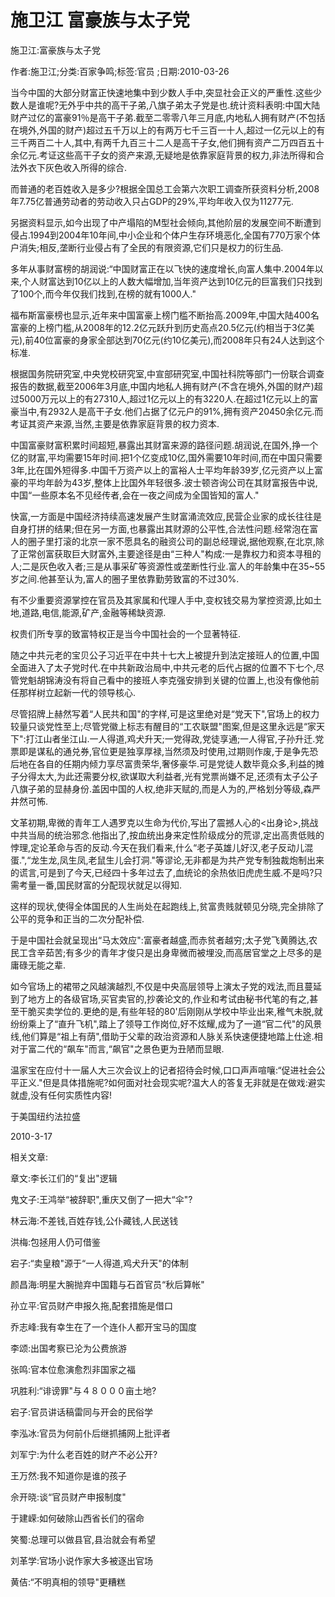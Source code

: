 # 施卫江  富豪族与太子党

施卫江:富豪族与太子党

作者:施卫江;分类:百家争鸣;标签:官员 ;日期:2010-03-26

当今中国的大部分财富正快速地集中到少数人手中,突显社会正义的严重性.这些少数人是谁呢?无外乎中共的高干子弟,八旗子弟太子党是也.统计资料表明:中国大陆财产过亿的富豪91％是高干子弟.截至二零零八年三月底,内地私人拥有财产(不包括在境外,外国的财产)超过五千万以上的有两万七千三百一十人,超过一亿元以上的有三千两百二十人,其中,有两千九百三十二人是高干子女,他们拥有资产二万四百五十余亿元.考证这些高干子女的资产来源,无疑地是依靠家庭背景的权力,非法所得和合法外衣下灰色收入所得的综合.

而普通的老百姓收入是多少?根据全国总工会第六次职工调查所获资料分析,2008年7.75亿普通劳动者的劳动收入只占GDP的29%,平均年收入仅为11277元.

另据资料显示,如今出现了中产塌陷的M型社会倾向,其他阶层的发展空间不断遭到侵占.1994到2004年10年间,中小企业和个体户生存环境恶化,全国有770万家个体户消失;相反,垄断行业侵占有了全民的有限资源,它们只是权力的衍生品.

多年从事财富榜的胡润说:“中国财富正在以飞快的速度增长,向富人集中.2004年以来,个人财富达到10亿以上的人数大幅增加,当年资产达到10亿元的巨富我们只找到了100个,而今年仅我们找到,在榜的就有1000人."

福布斯富豪榜也显示,近年来中国富豪上榜门槛不断抬高.2009年,中国大陆400名富豪的上榜门槛,从2008年的12.2亿元跃升到历史高点20.5亿元(约相当于3亿美元),前40位富豪的身家全部达到70亿元(约10亿美元),而2008年只有24人达到这个标准.

根据国务院研究室,中央党校研究室,中宣部研究室,中国社科院等部门一份联合调查报告的数据,截至2006年3月底,中国内地私人拥有财产(不含在境外,外国的财产)超过5000万元以上的有27310人,超过1亿元以上的有3220人.在超过1亿元以上的富豪当中,有2932人是高干子女.他们占据了亿元户的91%,拥有资产20450余亿元.而考证其资产来源,当然,主要是依靠家庭背景的权力资本.

中国富豪财富积累时间超短,暴露出其财富来源的路径问题.胡润说,在国外,挣一个亿的财富,平均需要15年时间.把1个亿变成10亿,国外需要10年时间,而在中国只需要3年,比在国外短得多.中国千万资产以上的富裕人士平均年龄39岁,亿元资产以上富豪的平均年龄为43岁,整体上比国外年轻很多.波士顿咨询公司在其财富报告中说,中国“一些原本名不见经传者,会在一夜之间成为全国皆知的富人."

快富,一方面是中国经济持续高速发展产生财富涌流效应,民营企业家的成长往往是自身打拼的结果;但在另一方面,也暴露出其财源的公平性,合法性问题.经常泡在富人的圈子里打滚的北京一家不愿具名的融资公司的副总经理说,据他观察,在北京,除了正常创富获取巨大财富外,主要途径是由“三种人"构成:一是靠权力和资本寻租的人;二是灰色收入者;三是从事采矿等资源性或垄断性行业.富人的年龄集中在35~55岁之间.他甚至认为,富人的圈子里依靠勤劳致富的不过30%.

有不少重要资源掌控在官员及其家属和代理人手中,变权钱交易为掌控资源,比如土地,道路,电信,能源,矿产,金融等稀缺资源.

权贵们所专享的致富特权正是当今中国社会的一个显著特征.

随之中共元老的宝贝公子习近平在中共十七大上被提升到法定接班人的位置,中国全面进入了太子党时代.在中共新政治局中,中共元老的后代占据的位置不下七个,尽管党魁胡锦涛没有将自己看中的接班人李克强安排到关键的位置上,也没有像他前任那样树立起新一代的领导核心.

尽管招牌上赫然写着“人民共和国"的字样,可是这里绝对是“党天下",官场上的权力较量只谈党性至上;尽管党徽上标志有醒目的“工农联盟"图案,但是这里永远是“家天下":打江山者坐江山.一人得道,鸡犬升天;一党得政,党徒享通;一人得官,子孙升迁.党票即是谋私的通兑券,官位更是独享厚禄,当然须及时使用,过期则作废,于是争先恐后地在各自的任期内倾力享尽富贵荣华,奢侈豪华.可是党徒人数毕竟众多,利益的摊子分得太大,为此还需要分权,欲谋取大利益者,光有党票尚嫌不足,还须有太子公子八旗子弟的显赫身份.盖因中国的人权,绝非天赋的,而是人为的,严格划分等级,森严井然可怖.

文革初期,卑微的青年工人遇罗克以生命为代价,写出了震撼人心的<出身论>,挑战中共当局的统治邪念.他指出了,按血统出身来定性阶级成分的荒谬,定出高贵低贱的悖理,定论革命与否的反动.今天在我们看来,什么“老子英雄儿好汉,老子反动儿混蛋.",“龙生龙,凤生凤,老鼠生儿会打洞."等谬论,无非都是为共产党专制独裁炮制出来的谎言,可是到了今天,已经四十多年过去了,血统论的余热依旧虎虎生威.不是吗?只需考量一番,国民财富的分配现状就足以得知.

这样的现状,使得全体国民的人生尚处在起跑线上,贫富贵贱就顿见分晓,完全排除了公平的竞争和正当的二次分配补偿.

于是中国社会就呈现出“马太效应":富豪者越盛,而赤贫者越穷;太子党飞黄腾达,农民工含辛茹苦;有多少的青年才俊只是出身卑微而被埋没,而高居官堂之上尽多的是庸碌无能之辈.

如今官场上的裙带之风越演越烈,不仅是中央高层领导上演太子党的戏法,而且蔓延到了地方上的各级官场,买官卖官的,抄袭论文的,作业和考试由秘书代笔的有之,甚至干脆买卖学位的.更绝的是,有些年轻的80'后刚刚从学校中毕业出来,稚气未脱,就纷纷乘上了“直升飞机",踏上了领导工作岗位,好不炫耀,成为了一道“官二代"的风景线,他们算是“祖上有荫",借助于父辈的政治资源和人脉关系快速便捷地踏上仕途.相对于富二代的“飙车"而言,“飙官"之景色更为丑陋而显眼.

温家宝在应付十一届人大三次会议上的记者招待会时候,口口声声喧嚷:“促进社会公平正义."但是具体措施呢?如何面对社会现实呢?温大人的答复无非就是在做戏:避实就虚,没有任何实质性内容!

于美国纽约法拉盛

2010-3-17



相关文章:

章文:李长江们的“复出"逻辑

鬼文子:王鸿举“被辞职",重庆又倒了一把大“伞"?

林云海:不差钱,百姓存钱,公仆藏钱,人民送钱

洪梅:包拯用人仍可借鉴

宕子:“卖皇粮"源于“一人得道,鸡犬升天"的体制

颜昌海:明星大腕抛弃中国籍与石首官员“秋后算帐"

孙立平:官员财产申报久拖,配套措施是借口

乔志峰:我有幸生在了一个连仆人都开宝马的国度

李颂:出国考察已沦为公费旅游

张鸣:官本位愈演愈烈非国家之福

巩胜利:“诽谤罪"与４８０００亩土地?

宕子:官员讲话稿雷同与开会的民俗学

李泓冰:官员为何前仆后继抓捕网上批评者

刘军宁:为什么老百姓的财产不必公开?

王万然:我不知道你是谁的孩子

佘开晓:谈“官员财产申报制度"

于建嵘:如何破除山西省长们的宿命

笑蜀:总理可以做县官,县治就会有希望

刘革学:官场小说作家大多被逐出官场

黄佶:“不明真相的领导"更糟糕